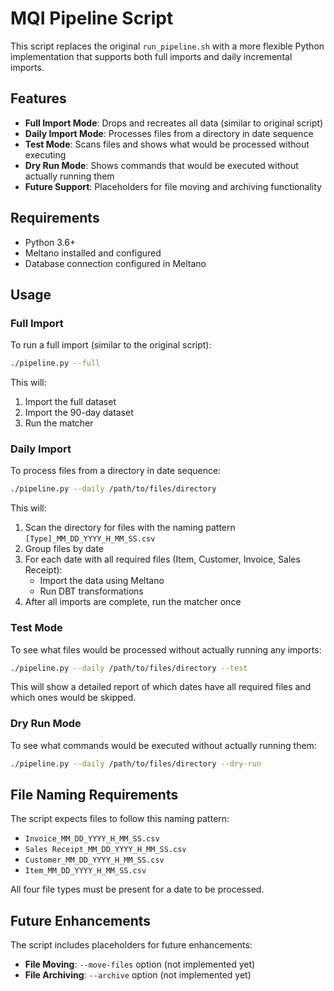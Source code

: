 # MQI Pipeline Script

This script replaces the original `run_pipeline.sh` with a more flexible Python implementation that supports both full imports and daily incremental imports.

## Features

- **Full Import Mode**: Drops and recreates all data (similar to original script)
- **Daily Import Mode**: Processes files from a directory in date sequence
- **Test Mode**: Scans files and shows what would be processed without executing
- **Dry Run Mode**: Shows commands that would be executed without actually running them
- **Future Support**: Placeholders for file moving and archiving functionality

## Requirements

- Python 3.6+
- Meltano installed and configured
- Database connection configured in Meltano

## Usage

### Full Import

To run a full import (similar to the original script):

```bash
./pipeline.py --full
```

This will:
1. Import the full dataset
2. Import the 90-day dataset
3. Run the matcher

### Daily Import

To process files from a directory in date sequence:

```bash
./pipeline.py --daily /path/to/files/directory
```

This will:
1. Scan the directory for files with the naming pattern `[Type]_MM_DD_YYYY_H_MM_SS.csv`
2. Group files by date
3. For each date with all required files (Item, Customer, Invoice, Sales Receipt):
   - Import the data using Meltano
   - Run DBT transformations
4. After all imports are complete, run the matcher once

### Test Mode

To see what files would be processed without actually running any imports:

```bash
./pipeline.py --daily /path/to/files/directory --test
```

This will show a detailed report of which dates have all required files and which ones would be skipped.

### Dry Run Mode

To see what commands would be executed without actually running them:

```bash
./pipeline.py --daily /path/to/files/directory --dry-run
```

## File Naming Requirements

The script expects files to follow this naming pattern:
- `Invoice_MM_DD_YYYY_H_MM_SS.csv`
- `Sales Receipt_MM_DD_YYYY_H_MM_SS.csv`
- `Customer_MM_DD_YYYY_H_MM_SS.csv`
- `Item_MM_DD_YYYY_H_MM_SS.csv`

All four file types must be present for a date to be processed.

## Future Enhancements

The script includes placeholders for future enhancements:

- **File Moving**: `--move-files` option (not implemented yet)
- **File Archiving**: `--archive` option (not implemented yet)
